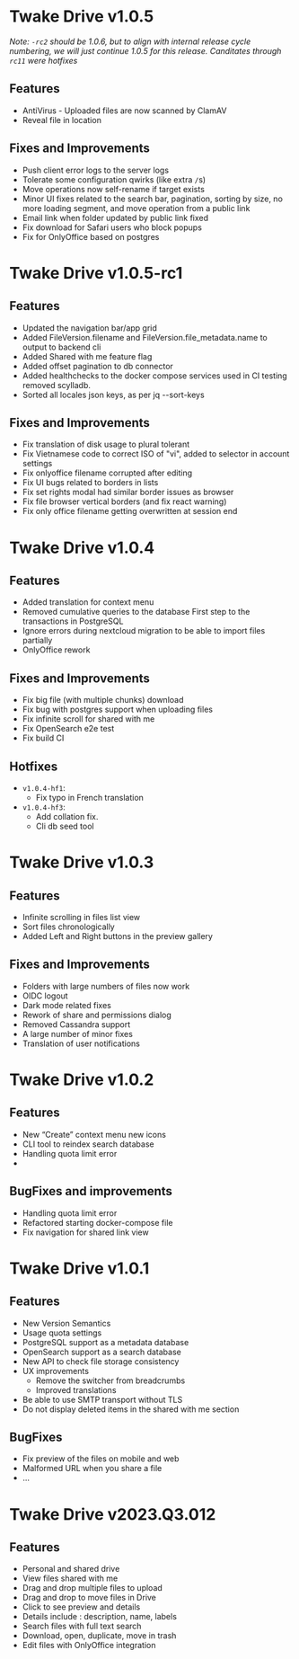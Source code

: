 # Twake Drive v1.0.5

*Note: `-rc2` should be 1.0.6, but to align with internal release cycle numbering, we
will just continue 1.0.5 for this release. Canditates through `rc11` were hotfixes*

## Features

- AntiVirus - Uploaded files are now scanned by ClamAV
- Reveal file in location

## Fixes and Improvements

- Push client error logs to the server logs
- Tolerate some configuration qwirks (like extra `/`s)
- Move operations now self-rename if target exists
- Minor UI fixes related to the search bar, pagination,
  sorting by size, no more loading segment, and move
  operation from a public link
- Email link when folder updated by public link fixed
- Fix download for Safari users who block popups
- Fix for OnlyOffice based on postgres

# Twake Drive v1.0.5-rc1

## Features

- Updated the navigation bar/app grid
- Added FileVersion.filename and FileVersion.file_metadata.name to output to backend cli
- Added Shared with me feature flag
- Added offset pagination to db connector
- Added healthchecks to the docker compose services used in CI testing removed scylladb.
- Sorted all locales json keys, as per jq --sort-keys

## Fixes and Improvements

- Fix translation of disk usage to plural tolerant
- Fix Vietnamese code to correct ISO of "vi", added to selector in account settings
- Fix onlyoffice filename corrupted after editing
- Fix UI bugs related to borders in lists
- Fix set rights modal had similar border issues as browser
- Fix file browser vertical borders (and fix react warning)
- Fix only office filename getting overwritten at session end


# Twake Drive v1.0.4

## Features

- Added translation for context menu
- Removed cumulative queries to the database First step to the transactions in PostgreSQL
- Ignore errors during nextcloud migration to be able to import files partially
- OnlyOffice rework

## Fixes and Improvements

- Fix big file (with multiple chunks) download
- Fix bug with postgres support when uploading files
- Fix infinite scroll for shared with me
- Fix OpenSearch e2e test
- Fix build CI

## Hotfixes
  - `v1.0.4-hf1`:
    - Fix typo in French translation
  - `v1.0.4-hf3`:
    - Add collation fix.
    - Cli db seed tool


# Twake Drive v1.0.3

## Features

- Infinite scrolling in files list view
- Sort files chronologically
- Added Left and Right buttons in the preview gallery

## Fixes and Improvements

- Folders with large numbers of files now work
- OIDC logout
- Dark mode related fixes
- Rework of share and permissions dialog
- Removed Cassandra support
- A large number of minor fixes
- Translation of user notifications


# Twake Drive v1.0.2

## Features

- New “Create” context menu new icons
- CLI tool to reindex search database
- Handling quota limit error
-
## BugFixes and improvements
- Handling quota limit error
- Refactored starting docker-compose file
- Fix navigation for shared link view


# Twake Drive v1.0.1

## Features

- New Version Semantics
- Usage quota settings
- PostgreSQL support as a metadata database
- OpenSearch support as a search database
- New API to check file storage consistency
- UX improvements
  - Remove the switcher from breadcrumbs
  - Improved translations
- Be able to use SMTP transport without TLS
- Do not display deleted items in the shared with me section

## BugFixes
- Fix preview of the files on mobile and web
- Malformed URL when you share a file
- ...


# Twake Drive v2023.Q3.012

## Features

- Personal and shared drive
- View files shared with me
- Drag and drop multiple files to upload
- Drag and drop to move files in Drive
- Click to see preview and details
- Details include : description, name, labels
- Search files with full text search
- Download, open, duplicate, move in trash
- Edit files with OnlyOffice integration
